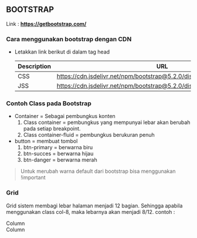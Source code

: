 ## BOOTSTRAP

Link : **https://getbootstrap.com/**

### Cara menggunakan bootstrap dengan CDN

- Letakkan link berikut di dalam tag head

  | Description | URL |
  | ----------- | ----------- |
  | CSS | https://cdn.jsdelivr.net/npm/bootstrap@5.2.0/dist/css/bootstrap.min.css |
  | JSS | https://cdn.jsdelivr.net/npm/bootstrap@5.2.0/dist/js/bootstrap.bundle.min.js |
### Contoh Class pada Bootstrap
- Container = Sebagai pembungkus konten
  1. Class container = pembungkus yang mempunyai lebar akan berubah pada setiap breakpoint.
  2. Class container-fluid = pembungkus berukuran penuh
- button = membuat tombol
  1. btn-primary = berwarna biru
  2. btn-succes = berwarna hijau
  3. btn-danger = berwarna merah

> Untuk merubah warna default dari bootstrap bisa menggunakan !important

### Grid
Grid sistem membagi lebar halaman menjadi 12 bagian. 
Sehingga apabila menggunakan class col-8, maka lebarnya akan menjadi 8/12.
contoh :
<div class="container">
  <div class="row">
    <div class="col-8">
      Column
    </div>
    <div class="col-4">
      Column
    </div>
  </div>
</div>
